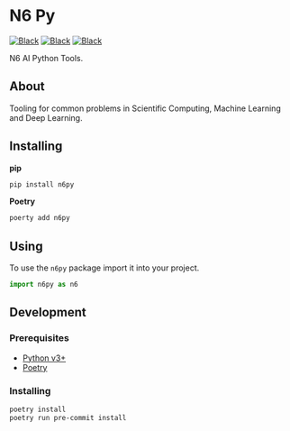 # N6 Py

[![Black](https://img.shields.io/badge/N6%20AI-141414.svg?style=for-the-badge)](https://n6.ai)
[![Black](https://img.shields.io/pypi/v/n6py?color=%23141414&style=for-the-badge)](https://pypi.org/project/n6py)
[![Black](https://img.shields.io/badge/code%20style-black-141414.svg?style=for-the-badge)](https://github.com/psf/black)

N6 AI Python Tools.

## About

Tooling for common problems in Scientific Computing, Machine Learning and Deep Learning.

## Installing

**pip**
```sh
pip install n6py
```

**Poetry**
```sh
poerty add n6py
```

## Using

To use the `n6py` package import it into your project.

```py
import n6py as n6
```

## Development

### Prerequisites

- [Python v3+](https://www.python.org/downloads/)
- [Poetry](https://python-poetry.org/)

### Installing

```sh
poetry install
poetry run pre-commit install
```